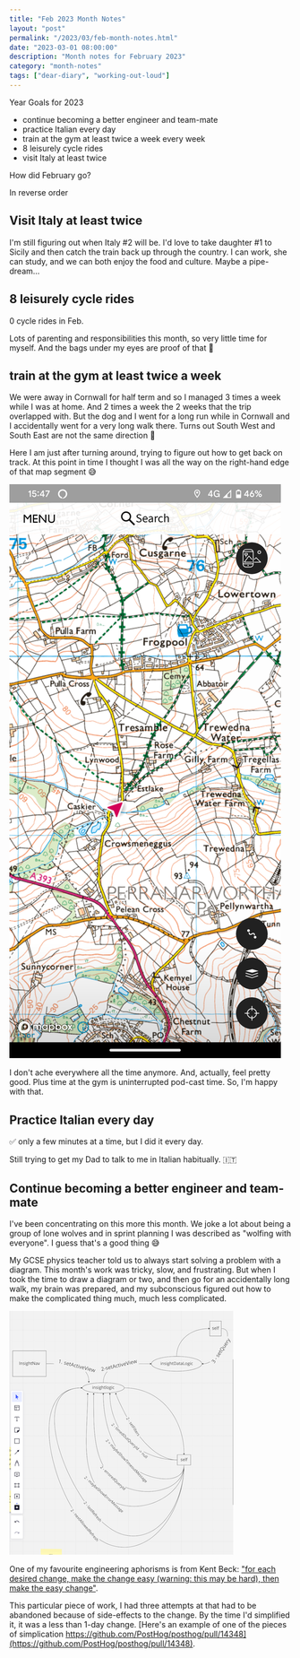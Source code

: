 ```yaml
---
title: "Feb 2023 Month Notes"
layout: "post"
permalink: "/2023/03/feb-month-notes.html"
date: "2023-03-01 08:00:00"
description: "Month notes for February 2023"
category: "month-notes"
tags: ["dear-diary", "working-out-loud"]
---
```


Year Goals for 2023

- continue becoming a better engineer and team-mate
- practice Italian every day
- train at the gym at least twice a week every week
- 8 leisurely cycle rides
- visit Italy at least twice

How did February go?

<!--more-->

In reverse order

## Visit Italy at least twice

I'm still figuring out when Italy #2 will be. I'd love to take daughter #1 to Sicily and then catch the train back up through the country. I can work, she can study, and we can both enjoy the food and culture. Maybe a pipe-dream...

## 8 leisurely cycle rides

0 cycle rides in Feb.

Lots of parenting and responsibilities this month, so very little time for myself. And the bags under my eyes are proof of that 🙈

## train at the gym at least twice a week

We were away in Cornwall for half term and so I managed 3 times a week while I was at home. And 2 times a week the 2 weeks that the trip overlapped with. But the dog and I went for a long run while in Cornwall and I accidentally went for a very long walk there. Turns out South West and South East are not the same direction 🤣

Here I am just after turning around, trying to figure out how to get back on track. At this point in time I thought I was all the way on the right-hand edge of that map segment 😅

![an OS map showing my position in Cornwall](/images/2023/03/01/cornwall-map.png)

I don't ache everywhere all the time anymore. And, actually, feel pretty good. Plus time at the gym is uninterrupted pod-cast time. So, I'm happy with that.

## Practice Italian every day

✅ only a few minutes at a time, but I did it every day.

<!--alex ignore dad-mom--> Still trying to get my Dad to talk to me in Italian habitually. 🇮🇹

## Continue becoming a better engineer and team-mate

I've been concentrating on this more this month. We joke a lot about being a group of lone wolves and in sprint planning I was described as "wolfing with everyone". I guess that's a good thing 😅

My GCSE physics teacher told us to always start solving a problem with a diagram. This month's work was tricky, slow, and frustrating. But when I took the time to draw a diagram or two, and then go for an accidentally long walk, my brain was prepared, and my subconscious figured out how to make the complicated thing much, much less complicated.

![a diagram of the problem I was trying to solve](/images/2023/03/01/drawing.png)

One of my favourite engineering aphorisms is from Kent Beck: ["for each desired change, make the change easy (warning: this may be hard), then make the easy change"](https://twitter.com/KentBeck/status/250733358307500032).

This particular piece of work, I had three attempts at that had to be abandoned because of side-effects to the change. By the time I'd simplified it, it was a less than 1-day change. [Here's an example of one of the pieces of simplication https://github.com/PostHog/posthog/pull/14348](https://github.com/PostHog/posthog/pull/14348).
